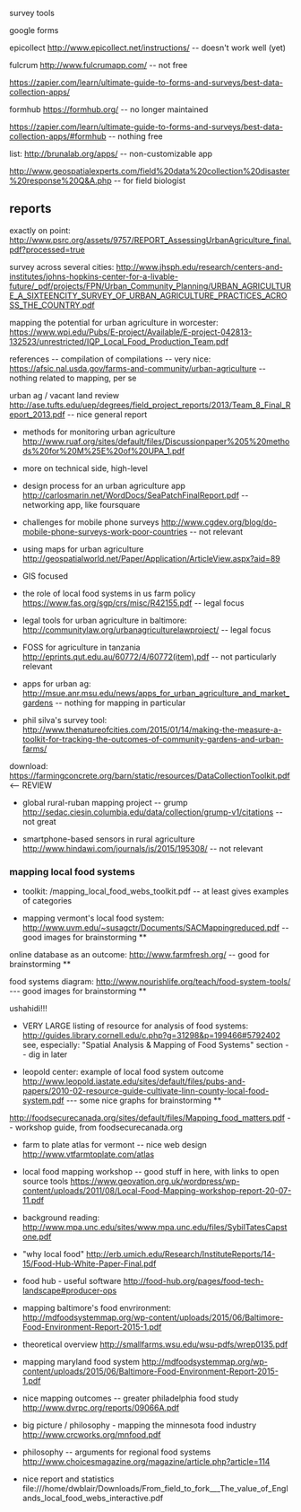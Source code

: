 survey tools

google forms

epicollect 
http://www.epicollect.net/instructions/
-- doesn't work well (yet)

fulcrum 
http://www.fulcrumapp.com/
-- not free

https://zapier.com/learn/ultimate-guide-to-forms-and-surveys/best-data-collection-apps/

formhub 
https://formhub.org/
-- no longer maintained

https://zapier.com/learn/ultimate-guide-to-forms-and-surveys/best-data-collection-apps/#formhub
-- nothing free

list:
http://brunalab.org/apps/
-- non-customizable app

http://www.geospatialexperts.com/field%20data%20collection%20disaster%20response%20Q&A.php
-- for field biologist

## reports

exactly on point:
http://www.psrc.org/assets/9757/REPORT_AssessingUrbanAgriculture_final.pdf?processed=true

survey across several cities:
http://www.jhsph.edu/research/centers-and-institutes/johns-hopkins-center-for-a-livable-future/_pdf/projects/FPN/Urban_Community_Planning/URBAN_AGRICULTURE_A_SIXTEENCITY_SURVEY_OF_URBAN_AGRICULTURE_PRACTICES_ACROSS_THE_COUNTRY.pdf

mapping the potential for urban agriculture in worcester:
https://www.wpi.edu/Pubs/E-project/Available/E-project-042813-132523/unrestricted/IQP_Local_Food_Production_Team.pdf

references -- compilation of compilations -- very nice:
https://afsic.nal.usda.gov/farms-and-community/urban-agriculture
-- nothing related to mapping, per se

urban ag / vacant land review
http://ase.tufts.edu/uep/degrees/field_project_reports/2013/Team_8_Final_Report_2013.pdf
-- nice general report 

- methods for monitoring urban agriculture
http://www.ruaf.org/sites/default/files/Discussionpaper%205%20methods%20for%20M%25E%20of%20UPA_1.pdf
- more on technical side, high-level

- design process for an urban agriculture app
http://carlosmarin.net/WordDocs/SeaPatchFinalReport.pdf
-- networking app, like foursquare

- challenges for mobile phone surveys
http://www.cgdev.org/blog/do-mobile-phone-surveys-work-poor-countries
-- not relevant

- using maps for urban agriculture
http://geospatialworld.net/Paper/Application/ArticleView.aspx?aid=89
- GIS focused

- the role of local food systems in us farm policy
https://www.fas.org/sgp/crs/misc/R42155.pdf
-- legal focus

- legal tools for urban agriculture in baltimore:
http://communitylaw.org/urbanagriculturelawproject/
-- legal focus

- FOSS for agriculture in tanzania
http://eprints.qut.edu.au/60772/4/60772(item).pdf
-- not particularly relevant

- apps for urban ag:
http://msue.anr.msu.edu/news/apps_for_urban_agriculture_and_market_gardens
-- nothing for mapping in particular

- phil silva's survey tool:
http://www.thenatureofcities.com/2015/01/14/making-the-measure-a-toolkit-for-tracking-the-outcomes-of-community-gardens-and-urban-farms/

download: https://farmingconcrete.org/barn/static/resources/DataCollectionToolkit.pdf <-- REVIEW

- global rural-ruban mapping project -- grump
http://sedac.ciesin.columbia.edu/data/collection/grump-v1/citations
-- not great

- smartphone-based sensors in rural agriculture
http://www.hindawi.com/journals/js/2015/195308/
-- not relevant

### mapping local food systems

- toolkit:
/mapping_local_food_webs_toolkit.pdf
-- at least gives examples of categories

- mapping vermont's local food system:
http://www.uvm.edu/~susagctr/Documents/SACMappingreduced.pdf
-- good images for brainstorming **

online database as an outcome:
http://www.farmfresh.org/
-- good for brainstorming **

food systems diagram:
http://www.nourishlife.org/teach/food-system-tools/
--- good images for brainstorming **

ushahidi!!!

- VERY LARGE listing of resource for analysis of food systems:
http://guides.library.cornell.edu/c.php?g=31298&p=199466#5792402
see, especially: "Spatial Analysis & Mapping of Food Systems" section
-- dig in later

- leopold center: example of local food system outcome
http://www.leopold.iastate.edu/sites/default/files/pubs-and-papers/2010-02-resource-guide-cultivate-linn-county-local-food-system.pdf
--- some nice graphs for brainstorming **


http://foodsecurecanada.org/sites/default/files/Mapping_food_matters.pdf
-- workshop guide, from foodsecurecanada.org

- farm to plate atlas for vermont -- nice web design
http://www.vtfarmtoplate.com/atlas

- local food mapping workshop -- good stuff in here, with links to open source tools
https://www.geovation.org.uk/wordpress/wp-content/uploads/2011/08/Local-Food-Mapping-workshop-report-20-07-11.pdf

- background reading:
http://www.mpa.unc.edu/sites/www.mpa.unc.edu/files/SybilTatesCapstone.pdf

- "why local food" 
http://erb.umich.edu/Research/InstituteReports/14-15/Food-Hub-White-Paper-Final.pdf

- food hub - useful software 
http://food-hub.org/pages/food-tech-landscape#producer-ops

- mapping baltimore's food envrironment:
http://mdfoodsystemmap.org/wp-content/uploads/2015/06/Baltimore-Food-Environment-Report-2015-1.pdf

- theoretical overview
http://smallfarms.wsu.edu/wsu-pdfs/wrep0135.pdf

- mapping maryland food system
http://mdfoodsystemmap.org/wp-content/uploads/2015/06/Baltimore-Food-Environment-Report-2015-1.pdf

- nice mapping outcomes -- greater philadelphia food study
http://www.dvrpc.org/reports/09066A.pdf

- big picture / philosophy - mapping the minnesota food industry
http://www.crcworks.org/mnfood.pdf

- philosophy -- arguments for regional food systems
http://www.choicesmagazine.org/magazine/article.php?article=114

- nice report and statistics
file:///home/dwblair/Downloads/From_field_to_fork___The_value_of_Englands_local_food_webs_interactive.pdf





